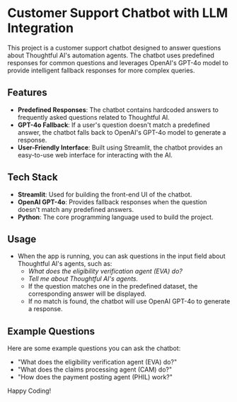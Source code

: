 # Customer Support Chatbot with LLM Integration

This project is a customer support chatbot designed to answer questions about Thoughtful AI's automation agents. The chatbot uses predefined responses for common questions and leverages OpenAI's GPT-4o model to provide intelligent fallback responses for more complex queries.

## Features

- **Predefined Responses**: The chatbot contains hardcoded answers to frequently asked questions related to Thoughtful AI.
- **GPT-4o Fallback**: If a user's question doesn't match a predefined answer, the chatbot falls back to OpenAI's GPT-4o model to generate a response.
- **User-Friendly Interface**: Built using Streamlit, the chatbot provides an easy-to-use web interface for interacting with the AI.

## Tech Stack

- **Streamlit**: Used for building the front-end UI of the chatbot.
- **OpenAI GPT-4o**: Provides fallback responses when the question doesn't match any predefined answers.
- **Python**: The core programming language used to build the project.

## Usage

- When the app is running, you can ask questions in the input field about Thoughtful AI's agents, such as:
  - *What does the eligibility verification agent (EVA) do?*
  - *Tell me about Thoughtful AI's agents.*
  - If the question matches one in the predefined dataset, the corresponding answer will be displayed.
  - If no match is found, the chatbot will use OpenAI GPT-4o to generate a response.

## Example Questions

Here are some example questions you can ask the chatbot:

- "What does the eligibility verification agent (EVA) do?"
- "What does the claims processing agent (CAM) do?"
- "How does the payment posting agent (PHIL) work?"

Happy Coding!
